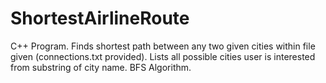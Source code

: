 ShortestAirlineRoute
====================

C++ Program. Finds shortest path between any two given cities within file given (connections.txt provided).  Lists all possible cities user is interested from substring of city name. BFS Algorithm.
